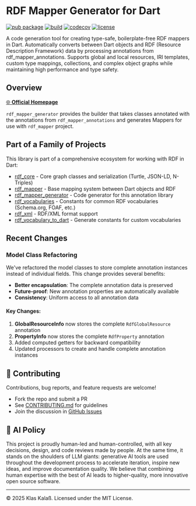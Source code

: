 # RDF Mapper Generator for Dart

[![pub package](https://img.shields.io/pub/v/rdf_mapper_generator.svg)](https://pub.dev/packages/rdf_mapper_generator)
[![build](https://github.com/kkalass/rdf_mapper_generator/actions/workflows/ci.yml/badge.svg)](https://github.com/kkalass/rdf_mapper_generator/actions)
[![codecov](https://codecov.io/gh/kkalass/rdf_mapper_generator/branch/main/graph/badge.svg)](https://codecov.io/gh/kkalass/rdf_mapper_generator)
[![license](https://img.shields.io/github/license/kkalass/rdf_mapper_generator.svg)](https://github.com/kkalass/rdf_mapper_generator/blob/main/LICENSE)

A code generation tool for creating type-safe, boilerplate-free RDF mappers in Dart. Automatically converts between Dart objects and RDF (Resource Description Framework) data by processing annotations from rdf_mapper_annotations. Supports global and local resources, IRI templates, custom type mappings, collections, and complex object graphs while maintaining high performance and type safety.

## Overview

[🌐 **Official Homepage**](https://kkalass.github.io/rdf_mapper_generator/)

`rdf_mapper_generator` provides the builder that takes classes annotated with the annotations from `rdf_mapper_annotations` and generates Mappers for use with `rdf_mapper` project.

## Part of a Family of Projects

This library is part of a comprehensive ecosystem for working with RDF in Dart:

* [rdf_core](https://github.com/kkalass/rdf_core) - Core graph classes and serialization (Turtle, JSON-LD, N-Triples)
* [rdf_mapper](https://github.com/kkalass/rdf_mapper) - Base mapping system between Dart objects and RDF
* [rdf_mapper_generator](https://github.com/kkalass/rdf_mapper_generator) - Code generator for this annotation library
* [rdf_vocabularies](https://github.com/kkalass/rdf_vocabularies) - Constants for common RDF vocabularies (Schema.org, FOAF, etc.)
* [rdf_xml](https://github.com/kkalass/rdf_xml) - RDF/XML format support
* [rdf_vocabulary_to_dart](https://github.com/kkalass/rdf_vocabulary_to_dart) - Generate constants for custom vocabularies

## Recent Changes

### Model Class Refactoring

We've refactored the model classes to store complete annotation instances instead of individual fields. This change provides several benefits:

- **Better encapsulation**: The complete annotation data is preserved
- **Future-proof**: New annotation properties are automatically available
- **Consistency**: Uniform access to all annotation data

#### Key Changes:

1. **GlobalResourceInfo** now stores the complete `RdfGlobalResource` annotation
2. **PropertyInfo** now stores the complete `RdfProperty` annotation
3. Added computed getters for backward compatibility
4. Updated processors to create and handle complete annotation instances

## 🤝 Contributing

Contributions, bug reports, and feature requests are welcome!

- Fork the repo and submit a PR
- See [CONTRIBUTING.md](CONTRIBUTING.md) for guidelines
- Join the discussion in [GitHub Issues](https://github.com/kkalass/rdf_mapper_generator/issues)

## 🤖 AI Policy

This project is proudly human-led and human-controlled, with all key decisions, design, and code reviews made by people. At the same time, it stands on the shoulders of LLM giants: generative AI tools are used throughout the development process to accelerate iteration, inspire new ideas, and improve documentation quality. We believe that combining human expertise with the best of AI leads to higher-quality, more innovative open source software.

---

© 2025 Klas Kalaß. Licensed under the MIT License.
